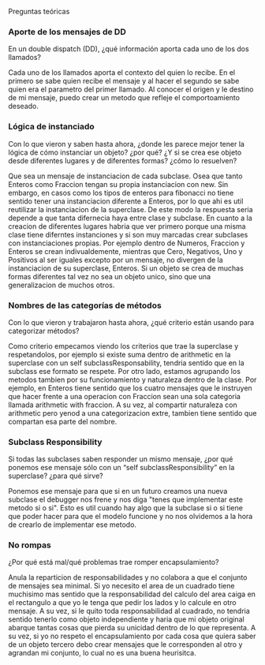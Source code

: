 Preguntas teóricas

### Aporte de los mensajes de DD
En un double dispatch (DD), ¿qué información aporta cada uno de los dos llamados?

Cada uno de los llamados aporta el contexto del quien lo recibe. En el primero se sabe quien recibe el mensaje y al hacer el segundo se sabe quien era el parametro del primer llamado. Al conocer el origen y le destino de mi mensaje, puedo crear un metodo que refleje el comportoamiento deseado. 


### Lógica de instanciado
Con lo que vieron y saben hasta ahora, ¿donde les parece mejor tener la lógica de cómo instanciar un objeto? ¿por qué? ¿Y si se crea ese objeto desde diferentes lugares y de diferentes formas? ¿cómo lo resuelven?

Que sea un mensaje de instanciacion de cada subclase. Osea que tanto Enteros como Fraccion tengan su propia instanciacion con new. Sin embargo, en casos como los tipos de enteros para fibonacci no tiene sentido tener una instanciacion diferente a Enteros, por lo que ahi es util reutilizar la instanciacion de la superclase. De este modo la respuesta seria depende a que tanta difernecia haya entre clase y subclase. 
En cuanto a la creacion de diferentes lugares habria que ver primero porque una misma clase tiene diferntes instanciones y si son muy marcadas crear subclases con instanciaciones propias. Por ejemplo dentro de Numeros, Fraccion y Enteros se crean indivualdemente, mientras que Cero, Negativos, Uno y Positivos al ser iguales excepto por un mensaje, no divergen de la instanciacion de su superclase, Enteros. 
Si un objeto se crea de muchas formas diferentes tal vez no sea un objeto unico, sino que una generalizacion de muchos otros. 


### Nombres de las categorías de métodos
Con lo que vieron y trabajaron hasta ahora, ¿qué criterio están usando para categorizar métodos?

Como criterio empecamos viendo los criterios que trae la superclase y respetandolos, por ejemplo si existe suma dentro de arithmetic en la superclase con un self subclassResponsability, tendria sentido que en la subclass ese formato se respete. Por otro lado, estamos agrupando los metodos tambien por su funcionamiento y naturaleza dentro de la clase. Por ejemplo, en Enteros tiene sentido que los cuatro mensajes que le instruyen que hacer frente a una operacion con Fraccion sean una sola categoria llamada arithmetic with fraccion. A su vez, al compartir naturaleza con arithmetic pero yenod a una categorizacion extre, tambien tiene sentido que compartan esa parte del nombre. 


### Subclass Responsibility
Si todas las subclases saben responder un mismo mensaje, ¿por qué ponemos ese mensaje sólo con un “self subclassResponsibility” en la superclase? ¿para qué sirve?

Ponemos ese mensaje para que si en un futuro creamos una nueva subclase el debugger nos frene y nos diga "tenes que implementar este metodo si o si". Esto es util cuando hay algo que la subclase si o si tiene que poder hacer para que el modelo funcione y no nos olvidemos a la hora de crearlo de implementar ese metodo. 


### No rompas
¿Por qué está mal/qué problemas trae romper encapsulamiento?

Anula la reparticion de responsabilidades y no colabora a que el conjunto de mensajes sea minimal. Si yo necesito el area de un cuadrado tiene muchisimo mas sentido que la responsabilidad del calculo del area caiga en el rectangulo a que yo le tenga que pedir los lados y lo calcule en otro mensaje. A su vez, si le quito toda responsabilidad al cuadrado, no tendria sentido tenerlo como objeto independiente y haria que mi objeto original abarque tantas cosas que pierda su unicidad dentro de lo que representa. A su vez, si yo no respeto el encapsulamiento por cada cosa que quiera saber de un objeto tercero debo crear mensajes que le corresponden al otro y agrandan mi conjunto, lo cual no es una buena heurisitca. 




